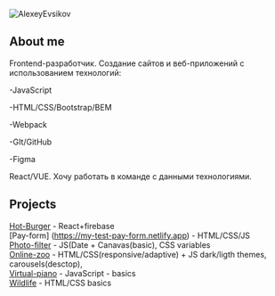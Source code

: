 ![AlexeyEvsikov](https://user-images.githubusercontent.com/77671333/113104590-c90b6a80-9211-11eb-9227-775530d0c442.png)

## About me
Frontend-разработчик.
Создание сайтов и веб-приложений с использованием технологий:

-JavaScript

-HTML/CSS/Bootstrap/BEM

-Webpack

-GIt/GitHub

-Figma

React/VUE. Хочу работать в команде с данными технологиями.

## Projects
[Hot-Burger](https://my-hot-burgers.netlify.app/) - React+firebase <br>
[Pay-form] (https://my-test-pay-form.netlify.app) - HTML/CSS/JS <br>
[Photo-filter](https://rolling-scopes-school.github.io/alexe1987-JSFE2021Q1/photo-filter/ "Photo-filter") - JS(Date + Canavas(basic), CSS variables</br>
[Online-zoo](https://rolling-scopes-school.github.io/alexe1987-JSFE2021Q1/online-zoo/ "Online-zoo") - HTML/CSS(responsive/adaptive) + JS dark/ligth themes, carousels(desctop),</br>
[Virtual-piano](https://rolling-scopes-school.github.io/alexe1987-JSFE2021Q1/virtual-piano/ "Virtual-piano") - JavaScript - basics</br>
[Wildlife](https://alexe1987.github.io/wildlife/ "Wildlife") - HTML/CSS basics</br>


